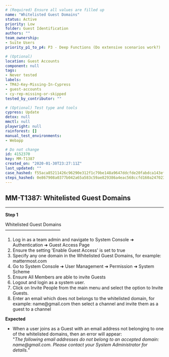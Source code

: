 ```yaml
---
# (Required) Ensure all values are filled up
name: "Whitelisted Guest Domains"
status: Active
priority: Low
folder: Guest Identification
authors: ""
team_ownership: 
- Suite Users
priority_p1_to_p4: P3 - Deep Functions (Do extensive scenarios work?)

# (Optional)
location: Guest Accounts
component: null
tags: 
- Never tested
labels: 
- TM4J-Key-Missing-In-Cypress
- guest-accounts
- cy-rep-missing-or-skipped
tested_by_contributor: ""

# (Optional) Test type and tools
cypress: Update
detox: null
mmctl: null
playwright: null
rainforest: []
manual_test_environments: 
- Webapp

# Do not change
id: 4152370
key: MM-T1387
created_on: "2020-01-30T23:27:11Z"
last_updated: ""
case_hashed: f55aca85211426c96290e312f1c79be148a9647ddcfde20fabdca143efdca4919576304d08fdf55836df9caff9d40fbc
steps_hashed: 0e867908a0377b042a65a583c59ae829386a4eac568ccfd160a24702312d4f3e37aaa4c68d30c0a44cec4b2e39e5f798
---
```


<!-- (Auto-generated) Based on frontmatter's "key" and "name" -->

## MM-T1387: Whitelisted Guest Domains

---

**Step 1**

Whitelisted Guest Domains\
–––––––––––––––––––––––––

1. Log in as a team admin and navigate to System Console ➜ Authentication ➜ Guest Access Page
2. Ensure the setting 'Enable Guest Access' is set to true
3. Specify any one domain in the Whitelisted Guest Domains, for example: mattermost.com
4. Go to System Console ➜ User Management ➜ Permission ➜ System Scheme
5. Ensure All Members are able to invite Guests
6. Logout and login as a system user.
7. Click on Invite People from the main menu and select the option to Invite Guests.
8. Enter an email which does not belongs to the whitelisted domain, for example: name\@gmail.com then select a channel and invite them as a guest to a channel

**Expected**

- When a user joins as a Guest with an email address not belonging to one of the whitelisted domains, then an error will appear:
  \
  "_The following email addresses do not belong to an accepted domain: name\@gmail.com. Please contact your System Administrator for details._"
